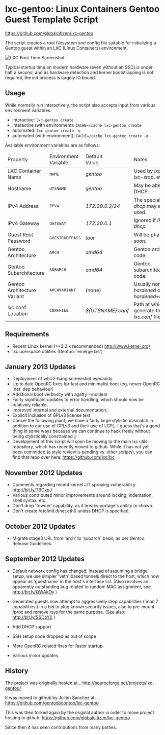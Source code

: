 lxc-gentoo: Linux Containers Gentoo Guest Template Script
=========================================================

https://github.com/globalcitizen/lxc-gentoo

The script creates a root filesystem and config
file suitable for initializing a Gentoo guest
within an LXC (Linux Containers) environment.

![LXC Boot Time Screenshot](https://github.com/globalcitizen/lxc-gentoo/raw/master/screenshot.jpg)

Typical startup time on modern hardware (even
without an SSD) is under half a second, and 
as hardware detection and kernel bootstrapping
is not required, the init process is largely 
IO bound.


Usage
-----
While normally run interactively, the script also
accepts input from various environment variables.

 - interactive: `lxc-gentoo create`
 - interactive (with environment): `CACHE=/cache lxc-gentoo create`
 - automated: `lxc-gentoo create -q`
 - automated (with environment): `CACHE=/cache lxc-gentoo create -q`

Available environment variables are as follows:

<table>
 <thead>
  <tr>
   <td>Property</td>
   <td>Environment<br>Variable</td>
   <td>Default<br>Value</td>
   <td>Notes</td>
  </tr>
 </thead>
 <tbody>
  <tr>
   <td>LXC Container Name</td>
   <td><pre>NAME</pre></td>
   <td><i>gentoo</i></td>
   <td>Used by <i>lxc-start</i>, <i>lxc-stop</i>, etc.</td>
  </tr>
  <tr>
   <td>Hostname</td>
   <td><pre>UTSNAME</pre></td>
   <td><i>gentoo</i></td>
   <td>May be altered by DHCP.</td>
  </tr>
  <tr>
   <td>IPv4 Address</td>
   <td><pre>IPV4</pre></td>
   <td><i>172.20.0.2/24</i></td>
   <td>The special value <i>dhcp</i> may also be used.</td>
  </tr>
  <tr>
   <td>IPv4 Gateway</td>
   <td><pre>GATEWAY</pre></td>
   <td><i>172.20.0.1</i></td>
   <td>Ignored if <i>IPV4</i> is <i>dhcp</i>.</td>
  </tr>
  <tr>
   <td>Guest Root Password</td>
   <td><pre>GUESTROOTPASS</pre></td>
   <td><i>toor</i></td>
   <td>Will be phased out soon.</td>
  </tr>
  <tr>
   <td>Gentoo Architecture</td>
   <td><pre>ARCH</pre></td>
   <td><i>amd64</i></td>
   <td>Gentoo architecture code.</td>
  </tr>
  <tr>
   <td>Gentoo Subarchitecture</td>
   <td><pre>SUBARCH</pre></td>
   <td><i>amd64</i></td>
   <td>Gentoo subarchitecture code.</td>
  </tr>
  <tr>
   <td>Gentoo Architecture Variant</td>
   <td><pre>ARCHVARIANT</pre></td>
   <td>(none)</td>
   <td>Usually none, <i>hardened</i> or <i>hardened+nomultilib</i></td>
  </tr>
  <tr>
   <td>lxc.conf Location</td>
   <td><pre>CONFFILE</pre></td>
   <td><i>${UTSNAME}.conf</i></td>
   <td>Path at which to generate the <i>lxc.conf</i> file.</td>
  </tr>
 </tbody>
</table>

Requirements
------------
 - Recent Linux kernel (>=3.2.x recommended)
    http://www.kernel.org/
 - lxc userspace utilities
    (Gentoo: 'emerge lxc')


January 2013 Updates
--------------------
 - Deployment of whizz-bang screenshot eyecandy.
 - Up to date OpenRC fixes for fast and minimalist
   boot (eg. newer OpenRC 'net' dep behaviour)
 - Additional boot verbosity with agetty --noclear
 - Fairly significant updates to error handling,
   which should now be relatively reliable.
 - Improved internal and external documentation.
 - Explicit inclusion of GPLv3 license text
 - Cancel the following point; we have a fairly
   large stylistic mismatch in addition to our
   use of GPLv3 and their use of LGPL.  I guess
   that's a good thing in some ways because we
   can continue to hack freely without being
   stylistically constrained ;)
 - Development of this script will soon be moving
   to the main lxc utils repository, which has
   recently moved to github.  While it has not
   yet been committed (a style review is pending
   vs. other scripts), you can find that repo
   over here: https://github.com/lxc/lxc

November 2012 Updates
---------------------
 - Comments regarding recent kernel JIT spraying
   vulnerability: http://bit.ly/T9CkqJ
 - Various contributed minor improvements around
   locking, indentation, shell syntax, etc.
 - Don't drop 'fowner' capability, as it breaks
   portage's ability to chown.
 - Don't create /etc/init.d/net.eth0 unless DHCP
   is specified.

October 2012 Updates
--------------------
 - Migrate stage3 URL from 'arch' to 'subarch'
   basis, as per Gentoo Release Guidelines.


September 2012 Updates
----------------------

 - Default network config has changed. Instead
   of assuming a bridge setup, we use simpler 
   'veth' based tunnels direct to the host,
   which now appear as 'guestname' in the
   host's interface list.  (Also resolves an
   apparently outstanding bug related to random
   MAC assignment, see http://bit.ly/QWAkOy )

 - Generated guests now attempt to aggressively 
   drop capabilities ('man 7 capabilities') in
   a bid to plug known security issues, also to
   pre-mount /proc and remove /sys for the same
   purpose.  (See also: http://bit.ly/SSDbY0 )

 - Add DHCP support

 - SSH setup code dropped as out of scope

 - More OpenRC related fixes for faster startup.

 - Various minor updates


History
-------

 The project was originally hosted at...
  http://sourceforge.net/projects/lxc-gentoo/
 
 It was moved to github by Julien Sanchez at:
  https://github.com/gentooboontoo/lxc-gentoo

 This was then forked again by the original 
 author in order to move project hosting to 
 github.
  https://github.com/globalcitizen/lxc-gentoo

 Since then it has seen contributions from
 many parties.
